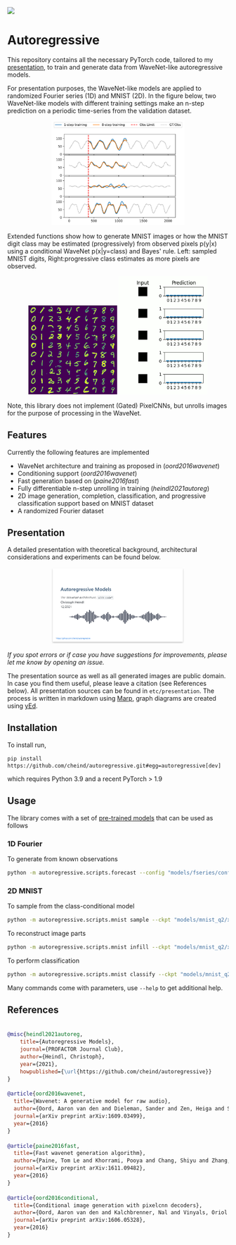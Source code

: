 ![](https://app.travis-ci.com/cheind/autoregressive.svg?branch=main)
# Autoregressive 

This repository contains all the necessary PyTorch code, tailored to my [presentation](etc/presentation/autoregressive_presentation.pdf), to train and generate data from WaveNet-like autoregressive models.

For presentation purposes, the WaveNet-like models are applied to randomized Fourier series (1D) and MNIST (2D). In the figure below, two WaveNet-like models with different training settings make an n-step prediction on a periodic time-series from the validation dataset.
<div align="center">
 <img src="etc/presentation/compare_curves_train_unroll.svg" width="60%">
</div>

Extended functions show how to generate MNIST images or how the MNIST digit class may be estimated (progressively) from observed pixels p(y|x) using a conditional WaveNet p(x|y=class) and Bayes' rule. Left: sampled MNIST digits, Right:progressive class estimates as more pixels are observed.

<div align="center">
 <img src="etc/presentation/wavenet-sample-q256.png" width="40%">
 <img src="etc/presentation/progressive_classify_mnist_b000_h757.gif" width="40%">
</div>

Note, this library does not implement (Gated) PixelCNNs, but unrolls images for the purpose of processing in the WaveNet.

## Features
Currently the following features are implemented
 - WaveNet architecture and training as proposed in (*oord2016wavenet*)
 - Conditioning support (*oord2016wavenet*)
 - Fast generation based on (*paine2016fast*)
 - Fully differentiable n-step unrolling in training (*heindl2021autoreg*)
 - 2D image generation, completion, classification, and progressive classification support based on MNIST dataset
 - A randomized Fourier dataset

## Presentation
A detailed presentation with theoretical background, architectural considerations and experiments can be found below.

<div align="center">
 <a href="etc/presentation/autoregressive_presentation.pdf"><img src="etc/presentation/title.PNG" width="60%"></a>
</div>

*If you spot errors or if case you have suggestions for improvements, please let me know by opening an issue.*

The presentation source as well as all generated images are public domain. In case you find them useful, please leave a citation (see References below). All presentation sources can be found in `etc/presentation`. The process is written in markdown using [Marp](https://marp.app/), graph diagrams are created using [yEd](https://www.yworks.com/products/yed).

## Installation
To install run,

```
pip install https://github.com/cheind/autoregressive.git#egg=autoregressive[dev]
```
which requires Python 3.9 and a recent PyTorch > 1.9

## Usage
The library comes with a set of [pre-trained models](models/) that can be used as follows
### 1D Fourier
To generate from known observations
```bash
python -m autoregressive.scripts.forecast --config "models/fseries/config.yaml" "models/fseries/xxxxxx.ckpt"
```
### 2D MNIST
To sample from the class-conditional model
```bash
python -m autoregressive.scripts.mnist sample --ckpt "models/mnist_q2/xxxxxx.ckpt"
```

To reconstruct image parts
```bash
python -m autoregressive.scripts.mnist infill --ckpt "models/mnist_q2/xxxxxx.ckpt" --config "models/mnist_q2/config.yaml"
```

To perform classification
```bash
python -m autoregressive.scripts.mnist classify --ckpt "models/mnist_q2/xxxxxx.ckpt" --config "models/mnist_q2/config.yaml" --show_hist true
```

Many commands come with parameters, use `--help` to get additional help.


## References

```bibtex

@misc{heindl2021autoreg, 
    title={Autoregressive Models}, 
    journal={PROFACTOR Journal Club}, 
    author={Heindl, Christoph},
    year={2021},
    howpublished={\url{https://github.com/cheind/autoregressive}}
}

@article{oord2016wavenet,
  title={Wavenet: A generative model for raw audio},
  author={Oord, Aaron van den and Dieleman, Sander and Zen, Heiga and Simonyan, Karen and Vinyals, Oriol and Graves, Alex and Kalchbrenner, Nal and Senior, Andrew and Kavukcuoglu, Koray},
  journal={arXiv preprint arXiv:1609.03499},
  year={2016}
}

@article{paine2016fast,
  title={Fast wavenet generation algorithm},
  author={Paine, Tom Le and Khorrami, Pooya and Chang, Shiyu and Zhang, Yang and Ramachandran, Prajit and Hasegawa-Johnson, Mark A and Huang, Thomas S},
  journal={arXiv preprint arXiv:1611.09482},
  year={2016}
}

@article{oord2016conditional,
  title={Conditional image generation with pixelcnn decoders},
  author={Oord, Aaron van den and Kalchbrenner, Nal and Vinyals, Oriol and Espeholt, Lasse and Graves, Alex and Kavukcuoglu, Koray},
  journal={arXiv preprint arXiv:1606.05328},
  year={2016}
}
```